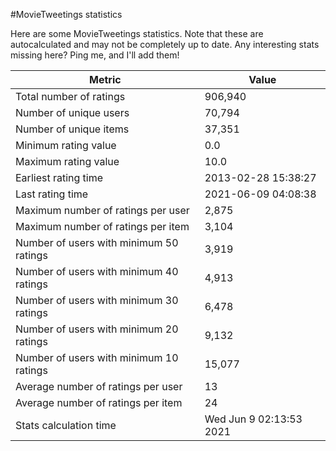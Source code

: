 #MovieTweetings statistics

Here are some MovieTweetings statistics. Note that these are autocalculated and may not be completely up to date. Any interesting stats missing here? Ping me, and I'll add them!

Metric | Value
--- | ---
Total number of ratings                 | 906,940
Number of unique users                  | 70,794
Number of unique items                  | 37,351
Minimum rating value                    | 0.0
Maximum rating value                    | 10.0
Earliest rating time                    | 2013-02-28 15:38:27
Last rating time                        | 2021-06-09 04:08:38
Maximum number of ratings per user      | 2,875
Maximum number of ratings per item      | 3,104
Number of users with minimum 50 ratings | 3,919
Number of users with minimum 40 ratings | 4,913
Number of users with minimum 30 ratings | 6,478
Number of users with minimum 20 ratings | 9,132
Number of users with minimum 10 ratings | 15,077
Average number of ratings per user      | 13
Average number of ratings per item      | 24
Stats calculation time                  | Wed Jun  9 02:13:53 2021

